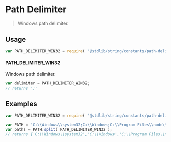 # Path Delimiter

> Windows path delimiter.


<section class="usage">

## Usage

``` javascript
var PATH_DELIMITER_WIN32 = require( '@stdlib/string/constants/path-delimiter-win32' );
```

#### PATH_DELIMITER_WIN32

Windows path delimiter.

``` javascript
var delimiter = PATH_DELIMITER_WIN32;
// returns ';'
```

</section>

<!-- /.usage -->


<section class="examples">

## Examples

``` javascript
var PATH_DELIMITER_WIN32 = require( '@stdlib/string/constants/path-delimiter-win32' );

var PATH = 'C:\\Windows\\system32;C:\\Windows;C:\\Program Files\\node\\';
var paths = PATH.split( PATH_DELIMITER_WIN32 );
// returns ['C:\\Windows\\system32','C:\\Windows','C:\\Program Files\\node\\']
```

</section>

<!-- /.examples -->


<section class="links">

</section>

<!-- /.links -->
